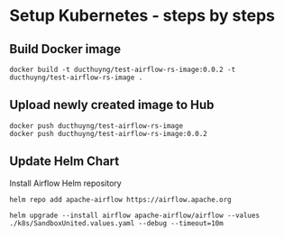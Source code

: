 # Setup Kubernetes - steps by steps

## Build Docker image

```shell
docker build -t ducthuyng/test-airflow-rs-image:0.0.2 -t ducthuyng/test-airflow-rs-image .
```

## Upload newly created image to Hub

```shell
docker push ducthuyng/test-airflow-rs-image
docker push ducthuyng/test-airflow-rs-image:0.0.2
```

## Update Helm Chart

Install Airflow Helm repository

```shell
helm repo add apache-airflow https://airflow.apache.org
```

```shell
helm upgrade --install airflow apache-airflow/airflow --values ./k8s/SandboxUnited.values.yaml --debug --timeout=10m
```

